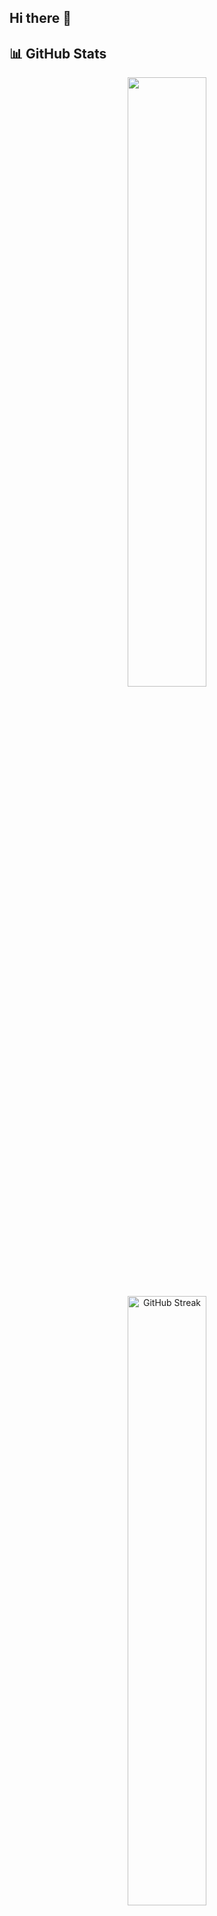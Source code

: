 ## Hi there 👋

## 📊 GitHub Stats  

<div align="center">
  <img src="https://github-readme-stats.vercel.app/api?username=DaniyarDaniyar&show_icons=true&theme=radical" width="50%">
  <a href="https://git.io/streak-stats"><img src="https://github-readme-streak-stats.herokuapp.com?user=DaniyarDaniyar&theme=radical" alt="GitHub Streak" width="50%"/></a>
</div>

